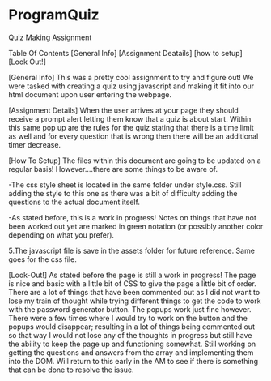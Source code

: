 # ProgramQuiz
Quiz Making Assignment

Table Of Contents 
[General Info]
[Assignment Deatails] 
[how to setup] 
[Look Out!] 


[General Info] 
This was a pretty cool assignment to try and figure out! We were tasked with creating a quiz using javascript and making it fit into our html document upon user entering the webpage. 

[Assignment Details] When the user arrives at your page they should receive a prompt alert letting them know that a quiz is about start. Within this same pop up are the rules for the quiz stating that there is a time limit as well and for every question that is wrong then there will be an additional timer decrease. 

[How To Setup] 
The files within this document are going to be updated on a regular basis! However....there are some things to be aware of.

-The css style sheet is located in the same folder under style.css. Still adding the style to this one as there was a bit of difficulty adding the questions to the actual document itself.

-As stated before, this is a work in progress! Notes on things that have not been worked out yet are marked in green notation (or possibly another color depending on what you prefer).

5.The javascript file is save in the assets folder for future reference. Same goes for the css file.

[Look-Out!] As stated before the page is still a work in progress! The page is nice and basic with a little bit of CSS to give the page a little bit of order. There are a lot of things that have been commented out as I did not want to lose my train of thought while trying different things to get the code to work with the password generator button. The popups work just fine however. There were a few times where I would try to work on the button and the popups would disappear; resulting in a lot of things being commented out so that way I would not lose any of the thoughts in progress but still have the ability to keep the page up and functioning somewhat. Still working on getting the questions and answers from the array and implementing them into the DOM. Will return to this early in the AM to see if there is something that can be done to resolve the issue.
